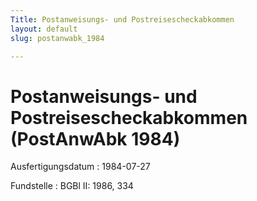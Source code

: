 ```yaml
---
Title: Postanweisungs- und Postreisescheckabkommen
layout: default
slug: postanwabk_1984

---
```


# Postanweisungs- und Postreisescheckabkommen (PostAnwAbk 1984)

Ausfertigungsdatum
:   1984-07-27

Fundstelle
:   BGBl II: 1986, 334

